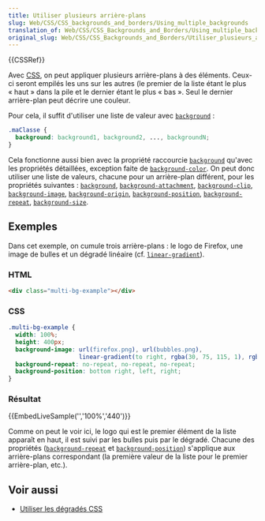 ```yaml
---
title: Utiliser plusieurs arrière-plans
slug: Web/CSS/CSS_backgrounds_and_borders/Using_multiple_backgrounds
translation_of: Web/CSS/CSS_Backgrounds_and_Borders/Using_multiple_backgrounds
original_slug: Web/CSS/CSS_Backgrounds_and_Borders/Utiliser_plusieurs_arrière-plans
---
```


{{CSSRef}}

Avec [CSS](/fr/docs/Web/CSS), on peut appliquer plusieurs arrière-plans à des éléments. Ceux-ci seront empilés les uns sur les autres (le premier de la liste étant le plus «&nbsp;haut&nbsp;» dans la pile et le dernier étant le plus «&nbsp;bas&nbsp;». Seul le dernier arrière-plan peut décrire une couleur.

Pour cela, il suffit d'utiliser une liste de valeur avec [`background`](/fr/docs/Web/CSS/background)&nbsp;:

```css
.maClasse {
  background: background1, background2, ..., backgroundN;
}
```

Cela fonctionne aussi bien avec la propriété raccourcie [`background`](/fr/docs/Web/CSS/background) qu'avec les propriétés détaillées, exception faite de [`background-color`](/fr/docs/Web/CSS/background-color). On peut donc utiliser une liste de valeurs, chacune pour un arrière-plan différent, pour les propriétés suivantes&nbsp;: [`background`](/fr/docs/Web/CSS/background), [`background-attachment`](/fr/docs/Web/CSS/background-attachment), [`background-clip`](/fr/docs/Web/CSS/background-clip), [`background-image`](/fr/docs/Web/CSS/background-image), [`background-origin`](/fr/docs/Web/CSS/background-origin), [`background-position`](/fr/docs/Web/CSS/background-position), [`background-repeat`](/fr/docs/Web/CSS/background-repeat), [`background-size`](/fr/docs/Web/CSS/background-size).

## Exemples

Dans cet exemple, on cumule trois arrière-plans&nbsp;: le logo de Firefox, une image de bulles et un dégradé linéaire (cf. [`linear-gradient`](/fr/docs/Web/CSS/gradient/linear-gradient())).

### HTML

```html
<div class="multi-bg-example"></div>
```

### CSS

```css
.multi-bg-example {
  width: 100%;
  height: 400px;
  background-image: url(firefox.png), url(bubbles.png),
                    linear-gradient(to right, rgba(30, 75, 115, 1), rgba(255, 255, 255, 0));
  background-repeat: no-repeat, no-repeat, no-repeat;
  background-position: bottom right, left, right;
}
```

### Résultat

{{EmbedLiveSample('','100%','440')}}

Comme on peut le voir ici, le logo qui est le premier élément de la liste apparaît en haut, il est suivi par les bulles puis par le dégradé. Chacune des propriétés ([`background-repeat`](/fr/docs/Web/CSS/background-repeat) et [`background-position`](/fr/docs/Web/CSS/background-position)) s'applique aux arrière-plans correspondant (la première valeur de la liste pour le premier arrière-plan, etc.).

## Voir aussi

- [Utiliser les dégradés CSS](/fr/docs/Web/CSS/CSS_Images/Using_CSS_gradients)
